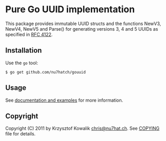 # Pure Go UUID implementation

This package provides immutable UUID structs and the functions
NewV3, NewV4, NewV5 and Parse() for generating versions 3, 4
and 5 UUIDs as specified in [RFC 4122](http://www.ietf.org/rfc/rfc4122.txt).

## Installation

Use the `go` tool:

	$ go get github.com/nu7hatch/gouuid

## Usage

See [documentation and examples](http://godoc.org/github.com/nu7hatch/gouuid)
for more information.

## Copyright

Copyright (C) 2011 by Krzysztof Kowalik <chris@nu7hat.ch>. See [COPYING](https://github.com/nu7hatch/gouuid/tree/master/COPYING)
file for details.
